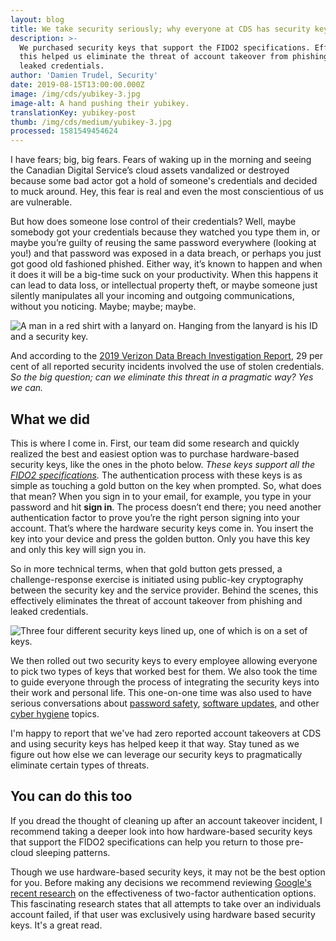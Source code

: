```yaml
---
layout: blog
title: We take security seriously; why everyone at CDS has security keys
description: >-
  We purchased security keys that support the FIDO2 specifications. Effectively,
  this helped us eliminate the threat of account takeover from phishing and
  leaked credentials.
author: 'Damien Trudel, Security'
date: 2019-08-15T13:00:00.000Z
image: /img/cds/yubikey-3.jpg
image-alt: A hand pushing their yubikey.
translationKey: yubikey-post
thumb: /img/cds/medium/yubikey-3.jpg
processed: 1581549454624
---
```

I have fears; big, big fears. Fears of waking up in the morning and seeing the Canadian Digital Service’s cloud assets vandalized or destroyed because some bad actor got a hold of someone's credentials and decided to muck around. Hey, this fear is real and even the most conscientious of us are vulnerable.

But how does someone lose control of their credentials? Well, maybe somebody got your credentials because they watched you type them in, or maybe you’re guilty of reusing the same password everywhere (looking at you!) and that password was exposed in a data breach, or perhaps you just got good old fashioned phished. Either way, it’s known to happen and when it does it will be a big-time suck on your productivity. When this happens it can lead to data loss, or intellectual property theft, or maybe someone just silently manipulates all your incoming and outgoing communications, without you noticing. Maybe; maybe; maybe.

![A man in a red shirt with a lanyard on. Hanging from the lanyard is his ID and a security key.](/img/cds/yubikey-1.jpg)

And according to the [2019 Verizon Data Breach Investigation Report](https://enterprise.verizon.com/resources/reports/2019-data-breach-investigations-report.pdf), 29 per cent of all reported security incidents involved the use of stolen credentials. _So the big question; can we eliminate this threat in a pragmatic way? Yes we can._

## What we did

This is where I come in. First, our team did some research and quickly realized the best and easiest option was to purchase hardware-based security keys, like the ones in the photo below. _These keys support all the [FIDO2 specifications](https://fidoalliance.org/fido2/)._ The authentication process with these keys is as simple as touching a gold button on the key when prompted. So, what does that mean? When you sign in to your email, for example, you type in your password and hit **sign in**. The process doesn’t end there; you need another authentication factor to prove you’re the right person signing into your account. That’s where the hardware security keys come in. You insert the key into your device and press the golden button. Only you have this key and only this key will sign you in.

So in more technical terms, when that gold button gets pressed, a challenge-response exercise is initiated using public-key cryptography between the security key and the service provider. Behind the scenes, this effectively eliminates the threat of account takeover from phishing and leaked credentials.

![Three four different security keys lined up, one of which is on a set of keys.](/img/cds/yubikey-4.jpg)

We then rolled out two security keys to every employee allowing everyone to pick two types of keys that worked best for them. We also took the time to guide everyone through the process of integrating the security keys into their work and personal life. This one-on-one time was also used to have serious conversations about [password safety](https://www.canada.ca/en/government/system/digital-government/password-guidance.html), [software updates](https://cyber.gc.ca/en/patch-os-and-applications), and other [cyber hygiene](https://www.getcybersafe.gc.ca/) topics.

I'm happy to report that we've had zero reported account takeovers at CDS and using security keys has helped keep it that way. Stay tuned as we figure out how else we can leverage our security keys to pragmatically eliminate certain types of threats.

## You can do this too

If you dread the thought of cleaning up after an account takeover incident, I recommend taking a deeper look into how hardware-based security keys that support the FIDO2 specifications can help you return to those pre-cloud sleeping patterns.

Though we use hardware-based security keys, it may not be the best option for you. Before making any decisions we recommend reviewing [Google's recent research](https://security.googleblog.com/2019/05/new-research-how-effective-is-basic.html) on the effectiveness of two-factor authentication options. This fascinating research states that all attempts to take over an individuals account failed, if that user was exclusively using hardware based security keys. It's a great read.


